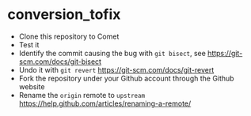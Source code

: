 # conversion_tofix

* Clone this repository to Comet
* Test it
* Identify the commit causing the bug with `git bisect`, see <https://git-scm.com/docs/git-bisect>
* Undo it with `git revert` <https://git-scm.com/docs/git-revert>
* Fork the repository under your Github account through the Github website
* Rename the `origin` remote to `upstream` <https://help.github.com/articles/renaming-a-remote/>
